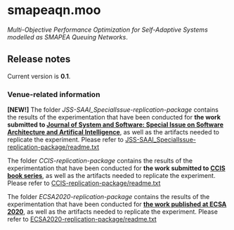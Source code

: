 # smapeaqn.moo
*Multi-Objective Performance Optimization for Self-Adaptive Systems modelled as SMAPEA Queuing Networks*.

## Release notes
Current version is **0.1**.

### Venue-related information

**[NEW!]** The folder *JSS-SAAI_SpecialIssue-replication-package* contains the results of the experimentation that have been conducted for **the work submitted to [Journal of System and Software: Special Issue on Software Architecture and Artifical Intelligence](https://www.journals.elsevier.com/journal-of-systems-and-software/call-for-papers/software-architecture-and-artificial-intelligence)**, as well as the artifacts needed to replicate the experiment. Please refer to [JSS-SAAI_SpecialIssue-replication-package/readme.txt](https://github.com/davewilsonfbc/smapeaqn.moo/blob/master/JSS-SAAI_SpecialIssue-replication-package/readme.txt)

The folder *CCIS-replication-package* contains the results of the experimentation that have been conducted for **the work submitted to [CCIS book series](https://link.springer.com/bookseries/7899)**, as well as the artifacts needed to replicate the experiment. Please refer to [CCIS-replication-package/readme.txt](https://github.com/davewilsonfbc/smapeaqn.moo/blob/master/CCIS-replication-package/readme.txt)

The folder *ECSA2020-replication-package* contains the results of the experimentation that have been conducted for **[the work published at ECSA 2020](https://link.springer.com/chapter/10.1007%2F978-3-030-58923-3_9)**, as well as the artifacts needed to replicate the experiment. Please refer to [ECSA2020-replication-package/readme.txt](https://github.com/davewilsonfbc/smapeaqn.moo/blob/master/ECSA2020-replication-package/readme.txt)
